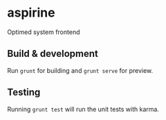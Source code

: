 # aspirine

Optimed system frontend

## Build & development

Run `grunt` for building and `grunt serve` for preview.

## Testing

Running `grunt test` will run the unit tests with karma.
